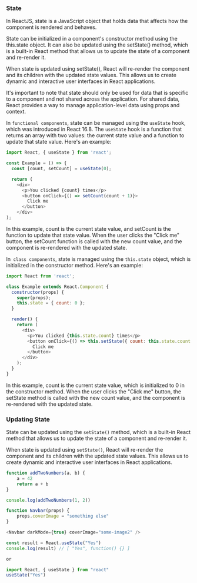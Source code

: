 ### State

In ReactJS, state is a JavaScript object that holds data that affects how the component is rendered and behaves.

State can be initialized in a component's constructor method using the this.state object. It can also be updated using the setState() method, which is a built-in React method that allows us to update the state of a component and re-render it.

When state is updated using setState(), React will re-render the component and its children with the updated state values. This allows us to create dynamic and interactive user interfaces in React applications.

It's important to note that state should only be used for data that is specific to a component and not shared across the application. For shared data, React provides a way to manage application-level data using props and context.

In `functional components`, state can be managed using the `useState` hook, which was introduced in React 16.8. The `useState` hook is a function that returns an array with two values: the current state value and a function to update that state value. Here's an example:

```js
import React, { useState } from 'react';

const Example = () => {
  const [count, setCount] = useState(0);

  return (
    <div>
      <p>You clicked {count} times</p>
      <button onClick={() => setCount(count + 1)}>
        Click me
      </button>
    </div>
);
```

In this example, count is the current state value, and setCount is the function to update that state value. When the user clicks the "Click me" button, the setCount function is called with the new count value, and the component is re-rendered with the updated state.

In` class components`, state is managed using the `this.state` object, which is initialized in the constructor method. Here's an example:

```js
import React from 'react';

class Example extends React.Component {
  constructor(props) {
    super(props);
    this.state = { count: 0 };
  }

  render() {
    return (
      <div>
        <p>You clicked {this.state.count} times</p>
        <button onClick={() => this.setState({ count: this.state.count + 1 })}>
          Click me
        </button>
      </div>
    );
  }
}
```

In this example, count is the current state value, which is initialized to 0 in the constructor method. When the user clicks the "Click me" button, the setState method is called with the new count value, and the component is re-rendered with the updated state.

### Updating State

State can be updated using the `setState()` method, which is a built-in React method that allows us to update the state of a component and re-render it.

When state is updated using `setState()`, React will re-render the component and its children with the updated state values. This allows us to create dynamic and interactive user interfaces in React applications.

```js
function addTwoNumbers(a, b) {
    a = 42
    return a + b
}

console.log(addTwoNumbers(1, 2))

function Navbar(props) {
    props.coverImage = "something else"
}

<Navbar darkMode={true} coverImage="some-image2" />
```

```js
const result = React.useState("Yes")
console.log(result) // [ "Yes", function() {} ]

or 

import React, { useState } from "react"
useState("Yes")
```